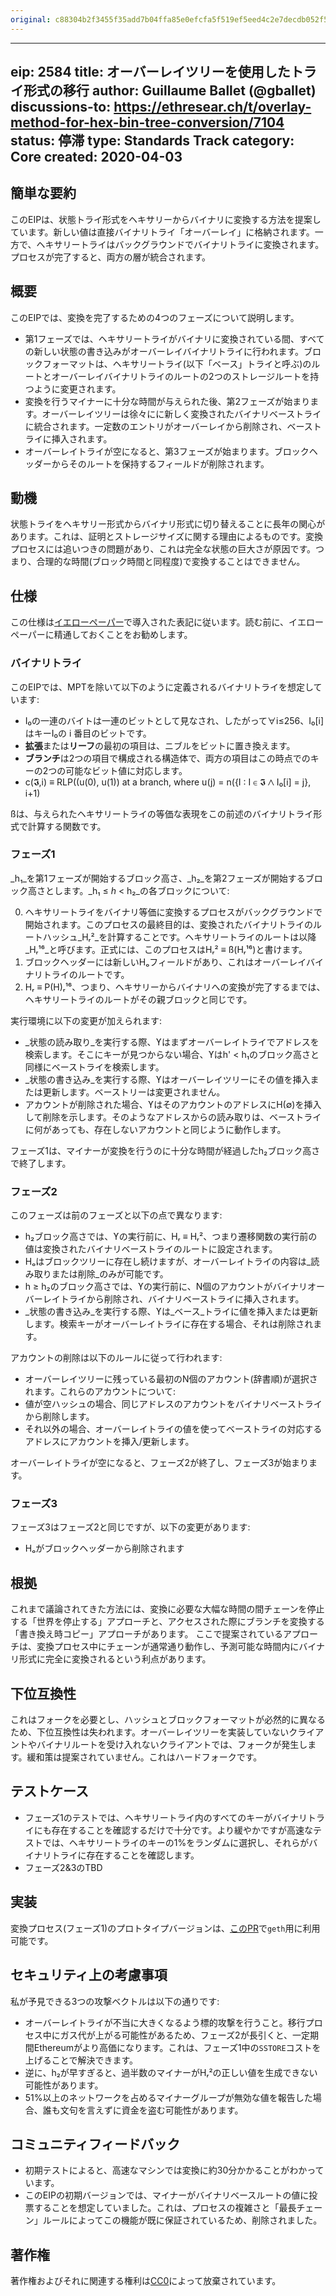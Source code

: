 ```yaml
---
original: c88304b2f3455f35add7b04ffa85e0efcfa5f519ef5eed4c2e7decdb052f5645
---
```


---
eip: 2584
title: オーバーレイツリーを使用したトライ形式の移行
author: Guillaume Ballet (@gballet)
discussions-to: https://ethresear.ch/t/overlay-method-for-hex-bin-tree-conversion/7104
status: 停滞
type: Standards Track
category: Core
created: 2020-04-03
---

## 簡単な要約

このEIPは、状態トライ形式をヘキサリーからバイナリに変換する方法を提案しています。新しい値は直接バイナリトライ「オーバーレイ」に格納されます。一方で、ヘキサリートライはバックグラウンドでバイナリトライに変換されます。プロセスが完了すると、両方の層が統合されます。

## 概要

このEIPでは、変換を完了するための4つのフェーズについて説明します。

  * 第1フェーズでは、ヘキサリートライがバイナリに変換されている間、すべての新しい状態の書き込みがオーバーレイバイナリトライに行われます。ブロックフォーマットは、ヘキサリートライ(以下「ベース」トライと呼ぶ)のルートとオーバーレイバイナリトライのルートの2つのストレージルートを持つように変更されます。
  * 変換を行うマイナーに十分な時間が与えられた後、第2フェーズが始まります。オーバーレイツリーは徐々にに新しく変換されたバイナリベーストライに統合されます。一定数のエントリがオーバーレイから削除され、ベーストライに挿入されます。
  * オーバーレイトライが空になると、第3フェーズが始まります。ブロックヘッダーからそのルートを保持するフィールドが削除されます。

## 動機

状態トライをヘキサリー形式からバイナリ形式に切り替えることに長年の関心があります。これは、証明とストレージサイズに関する理由によるものです。変換プロセスには追いつきの問題があり、これは完全な状態の巨大さが原因です。つまり、合理的な時間(ブロック時間と同程度)で変換することはできません。

## 仕様

この仕様は[イエローペーパー](https://ethereum.github.io/yellowpaper)で導入された表記に従います。読む前に、イエローペーパーに精通しておくことをお勧めします。

### バイナリトライ

このEIPでは、MPTを除いて以下のように定義されるバイナリトライを想定しています:

  * I₀の一連のバイトは一連のビットとして見なされ、したがって∀i≤256、I₀[i]はキーI₀の i 番目のビットです。
  * **拡張**または**リーフ**の最初の項目は、ニブルをビットに置き換えます。
  * **ブランチ**は2つの項目で構成される構造体で、両方の項目はこの時点でのキーの2つの可能なビット値に対応します。
  * c(𝕴,i) ≡ RLP((u(0), u(1)) at a branch, where u(j) = n({I : I ∈ 𝕴 ⋀ I₀[i] = j}, i+1)

ßは、与えられたヘキサリートライの等価な表現をこの前述のバイナリトライ形式で計算する関数です。

### フェーズ1

_h₁_を第1フェーズが開始するブロック高さ、_h₂_を第2フェーズが開始するブロック高さとします。_h₁ ≤ _h_ < h₂_の各ブロックについて:

  0. ヘキサリートライをバイナリ等価に変換するプロセスがバックグラウンドで開始されます。このプロセスの最終目的は、変換されたバイナリトライのルートハッシュ_Hᵣ²_を計算することです。ヘキサリートライのルートは以降_Hᵣ¹⁶_と呼びます。正式には、このプロセスはHᵣ² ≡ ß(Hᵣ¹⁶)と書けます。
  1. ブロックヘッダーには新しいHₒフィールドがあり、これはオーバーレイバイナリトライのルートです。
  2. Hᵣ ≡ P(H)ᵣ¹⁶、つまり、ヘキサリーからバイナリへの変換が完了するまでは、ヘキサリートライのルートがその親ブロックと同じです。

実行環境に以下の変更が加えられます:

  * _状態の読み取り_を実行する際、ϒはまずオーバーレイトライでアドレスを検索します。そこにキーが見つからない場合、ϒはh' < h₁のブロック高さと同様にベーストライを検索します。
  * _状態の書き込み_を実行する際、ϒはオーバーレイツリーにその値を挿入または更新します。ベーストリーは変更されません。
  * アカウントが削除された場合、ϒはそのアカウントのアドレスにH(∅)を挿入して削除を示します。そのようなアドレスからの読み取りは、ベーストライに何があっても、存在しないアカウントと同じように動作します。

フェーズ1は、マイナーが変換を行うのに十分な時間が経過したh₂ブロック高さで終了します。

### フェーズ2

  このフェーズは前のフェーズと以下の点で異なります:

  * h₂ブロック高さでは、ϒの実行前に、Hᵣ ≡ Hᵣ²、つまり遷移関数の実行前の値は変換されたバイナリベーストライのルートに設定されます。
  * Hₒはブロックツリーに存在し続けますが、オーバーレイトライの内容は_読み取りまたは削除_のみが可能です。
  * h ≥ h₂のブロック高さでは、ϒの実行前に、N個のアカウントがバイナリオーバーレイトライから削除され、バイナリベーストライに挿入されます。
  * _状態の書き込み_を実行する際、ϒは_ベース_トライに値を挿入または更新します。検索キーがオーバーレイトライに存在する場合、それは削除されます。

アカウントの削除は以下のルールに従って行われます:

  * オーバーレイツリーに残っている最初のN個のアカウント(辞書順)が選択されます。これらのアカウントについて:
  * 値が空ハッシュの場合、同じアドレスのアカウントをバイナリベーストライから削除します。
  * それ以外の場合、オーバーレイトライの値を使ってベーストライの対応するアドレスにアカウントを挿入/更新します。

オーバーレイトライが空になると、フェーズ2が終了し、フェーズ3が始まります。

### フェーズ3

フェーズ3はフェーズ2と同じですが、以下の変更があります:

  * Hₒがブロックヘッダーから削除されます

## 根拠

これまで議論されてきた方法には、変換に必要な大幅な時間の間チェーンを停止する「世界を停止する」アプローチと、アクセスされた際にブランチを変換する「書き換え時コピー」アプローチがあります。
ここで提案されているアプローチは、変換プロセス中にチェーンが通常通り動作し、予測可能な時間内にバイナリ形式に完全に変換されるという利点があります。

## 下位互換性

これはフォークを必要とし、ハッシュとブロックフォーマットが必然的に異なるため、下位互換性は失われます。オーバーレイツリーを実装していないクライアントやバイナリルートを受け入れないクライアントでは、フォークが発生します。緩和策は提案されていません。これはハードフォークです。

## テストケース

  * フェーズ1のテストでは、ヘキサリートライ内のすべてのキーがバイナリトライにも存在することを確認するだけで十分です。より緩やかですが高速なテストでは、ヘキサリートライのキーの1%をランダムに選択し、それらがバイナリトライに存在することを確認します。
  * フェーズ2&3のTBD

## 実装

変換プロセス(フェーズ1)のプロトタイプバージョンは、[このPR](https://github.com/holiman/go-ethereum/pull/12)で`geth`用に利用可能です。

## セキュリティ上の考慮事項

私が予見できる3つの攻撃ベクトルは以下の通りです:

  * オーバーレイトライが不当に大きくなるよう標的攻撃を行うこと。移行プロセス中にガス代が上がる可能性があるため、フェーズ2が長引くと、一定期間Ethereumがより高価になります。これは、フェーズ1中の`SSTORE`コストを上げることで解決できます。
  * 逆に、h₂が早すぎると、過半数のマイナーがHᵣ²の正しい値を生成できない可能性があります。
  * 51%以上のネットワークを占めるマイナーグループが無効な値を報告した場合、誰も文句を言えずに資金を盗む可能性があります。

## コミュニティフィードバック

  * 初期テストによると、高速なマシンでは変換に約30分かかることがわかっています。
  * このEIPの初期バージョンでは、マイナーがバイナリベースルートの値に投票することを想定していました。これは、プロセスの複雑さと「最長チェーン」ルールによってこの機能が既に保証されているため、削除されました。

## 著作権
著作権およびそれに関連する権利は[CC0](../LICENSE.md)によって放棄されています。